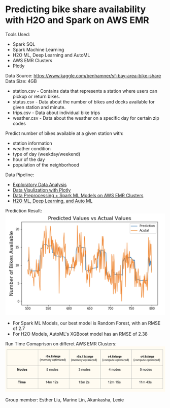 # Predicting bike share availability with H2O and Spark on AWS EMR

Tools Used:
- Spark SQL
- Spark Machine Learning
- H2O ML, Deep Learning and AutoML
- AWS EMR Clusters
- Plotly

Data Source: https://www.kaggle.com/benhamner/sf-bay-area-bike-share
Data Size: 4GB
- station.csv - Contains data that represents a station where users can pickup or return bikes.
- status.csv - Data about the number of bikes and docks available for given station and minute.
- trips.csv - Data about individual bike trips
- weather.csv - Data about the weather on a specific day for certain zip codes

Predict number of bikes available at a given station with:
- station information
- weather condition
- type of day (weekday/weekend)
- hour of the day
- population of the neighborhood

Data Pipeline:
- [Exploratory Data Analysis](EDA_preprocessing.ipynb)
- [Data Visulization with Plotly](EDA_visulization.ipynb)
- [Data Preprocessing + Spark ML Models on AWS EMR Clusters](EMR_SparkML_modelling.ipynb)
- [H2O ML, Deep Learning, and Auto ML](H2O_modelling.ipynb)

Prediction Result: 
![](graphs/prediction.png)
- For Spark ML Models, our best model is Random Forest, with an RMSE of 2.7  
- For H2O Models, AutoML's XGBoost model has an RMSE of 2.38

Run Time Comaprison on differet AWS EMR Clusters:
![](graphs/runtime.png)

Group member: Esther Liu, Marine Lin, Akankasha, Lexie
